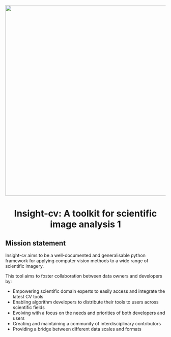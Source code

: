 <p align="center">
  <img src="https://i.imgur.com/vyXUpga.png" width="600">
   <b>
    <center> <h1>Insight-cv: A toolkit for scientific image analysis 1</h1> </center>
   </b>
</p>

## Mission statement 
Insight-cv aims to be a well-documented and generalisable python framework for applying computer vision methods to a wide range of scientific imagery.

This tool aims to foster collaboration between data owners and developers by:
* Empowering scientific domain experts to easily access and integrate the latest CV tools
* Enabling algorithm developers to distribute their tools to users across scientific fields
* Evolving with a focus on the needs and priorities of both developers and users
* Creating and maintaining a community of interdisciplinary contributors
* Providing a bridge between different data scales and formats

